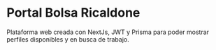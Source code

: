 # Portal Bolsa Ricaldone
Plataforma web creada con NextJs, JWT y Prisma para 
poder mostrar perfiles disponibles y en busca de trabajo.
